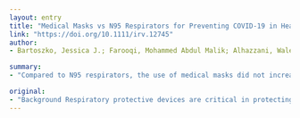 ```yaml
---
layout: entry
title: "Medical Masks vs N95 Respirators for Preventing COVID-19 in Health Care Workers A Systematic Review and Meta-Analysis of Randomized Trials"
link: "https://doi.org/10.1111/irv.12745"
author:
- Bartoszko, Jessica J.; Farooqi, Mohammed Abdul Malik; Alhazzani, Waleed; Loeb, Mark

summary:
- "Compared to N95 respirators, the use of medical masks did not increase laboratory confirmed viral (including coronaviruses) respiratory infection (OR 1.06; 95% CI 0.90-1.25;??I2=0%; low certainty in the evidence) Only one trial evaluated coronatees separately and found no difference between the two groups (p=0.49). Limitations Indirectness and imprecision of available evidence."

original:
- "Background Respiratory protective devices are critical in protecting against infection in health care workers at high risk of novel 2019 coronavirus disease (COVID-19); however, recommendations are conflicting and epidemiological data on their relative effectiveness against COVID-19 are limited. Purpose To compare medical masks to N95 respirators in preventing laboratory confirmed viral infection and respiratory illness including coronavirus specifically in health care workers. Data Sources MEDLINE, Embase and CENTRAL from January 1st??2014 to March 9th 2020. Update of published search conducted from January 1st??1990 to December 9th??2014. Study Selection Randomized controlled trials (RCTs) comparing the protective effect of medical masks to N95 respirators in health care workers. Data Extraction Reviewer pair independently screened, extracted data, and assessed risk of bias and the certainty of the evidence. Data Synthesis Four RCTs were meta-analysed adjusting for clustering. Compared to N95 respirators; the use of medical masks did not increase laboratory confirmed viral (including coronaviruses) respiratory infection (OR 1.06; 95% CI 0.90-1.25;??I2=0%; low certainty in the evidence) or clinical respiratory illness (OR 1.49; 95%CI 0.98-2.28;??I2=78%; very low certainty in the evidence). Only one trial evaluated coronaviruses separately and found no difference between the two groups (p=0.49). Limitations Indirectness and imprecision of available evidence. Conclusions Low certainty evidence suggests that medical masks and N95 respirators offer similar protection against viral respiratory infection including coronavirus in health care workers during non-aerosol generating care. Preservation of N95 respirators for high-risk, aerosol generating procedures in this pandemic should be considered when in short supply."
---
```


